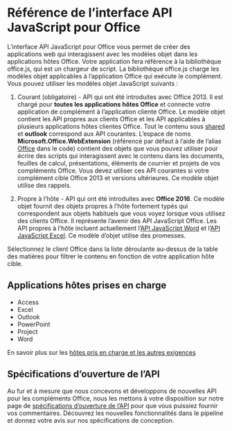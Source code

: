 
# Référence de l’interface API JavaScript pour Office

L’interface API JavaScript pour Office vous permet de créer des applications web qui interagissent avec les modèles objet dans les applications hôtes Office. Votre application fera référence à la bibliothèque office.js, qui est un chargeur de script. La bibliothèque office.js charge les modèles objet applicables à l’application Office qui exécute le complément. Vous pouvez utiliser les modèles objet JavaScript suivants :


1. Courant (obligatoire) - API qui ont été introduites avec Office 2013. Il est chargé pour **toutes les applications hôtes Office** et connecte votre application de complément à l’application cliente Office. Le modèle objet contient les API propres aux clients Office et les API applicables à plusieurs applications hôtes clientes Office. Tout le contenu sous [shared](../reference/shared/shared-api.md) et **outlook** correspond aux API courantes. L’espace de noms **Microsoft.Office.WebExtension** (référencé par défaut à l’aide de l’alias [Office](../reference/shared/office.md) dans le code) contient des objets que vous pouvez utiliser pour écrire des scripts qui interagissent avec le contenu dans les documents, feuilles de calcul, présentations, éléments de courrier et projets de vos compléments Office. Vous devez utiliser ces API courantes si votre complément cible Office 2013 et versions ultérieures. Ce modèle objet utilise des rappels.

1. Propre à l’hôte - API qui ont été introduites avec **Office 2016**. Ce modèle objet fournit des objets propres à l’hôte fortement typés qui correspondent aux objets habituels que vous voyez lorsque vous utilisez des clients Office. Il représente l’avenir des API JavaScript Office. Les API propres à l’hôte incluent actuellement l’[API JavaScript Word](../reference/word/word-add-ins-reference-overview.md) et l’[API JavaScript Excel](../reference/excel/application.md). Ce modèle d’objet utilise des promesses.

Sélectionnez le client Office dans la liste déroulante au-dessus de la table des matières pour filtrer le contenu en fonction de votre application hôte cible.

## Applications hôtes prises en charge
* Access
* Excel
* Outlook
* PowerPoint
* Project
* Word

En savoir plus sur les [hôtes pris en charge et les autres exigences](../docs/overview/requirements-for-running-office-add-ins.md)

## Spécifications d’ouverture de l’API

Au fur et à mesure que nous concevons et développons de nouvelles API pour les compléments Office, nous les mettons à votre disposition sur notre page de [spécifications d’ouverture de l’API](openspec.md) pour que vous puissiez fournir vos commentaires. Découvrez les nouvelles fonctionnalités dans le pipeline et donnez votre avis sur nos spécifications de conception.

